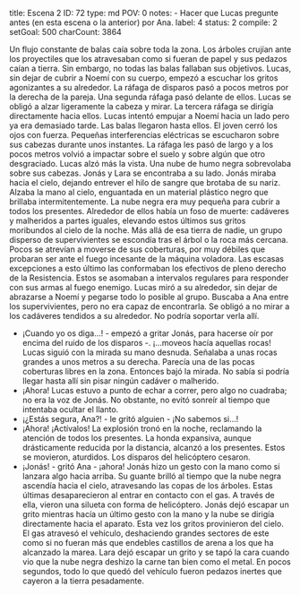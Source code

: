 title:          Escena 2
ID:             72
type:           md
POV:            0
notes:          - Hacer que Lucas pregunte antes (en esta escena o la anterior) por Ana.
label:          4
status:         2
compile:        2
setGoal:        500
charCount:      3864


Un flujo constante de balas caía sobre toda la zona. Los árboles crujían ante los proyectiles que los atravesaban como si fueran de papel y sus pedazos caían a tierra.
Sin embargo, no todas las balas fallaban sus objetivos. Lucas, sin dejar de cubrir a Noemí con su cuerpo, empezó a escuchar los gritos agonizantes a su alrededor.
La ráfaga de disparos pasó a pocos metros por la derecha de la pareja. Una segunda ráfaga pasó delante de ellos.
Lucas se obligó a alzar ligeramente la cabeza y mirar.
La tercera ráfaga se dirigía directamente hacia ellos.
Lucas intentó empujar a Noemí hacia un lado pero ya era demasiado tarde. Las balas llegaron hasta ellos. El joven cerró los ojos con fuerza.
Pequeñas interferencias eléctricas se escucharon sobre sus cabezas durante unos instantes. La ráfaga les pasó de largo y a los pocos metros volvió a impactar sobre el suelo y sobre algún que otro desgraciado.
Lucas alzó más la vista.
Una nube de humo negra sobrevolaba sobre sus cabezas. Jonás y Lara se encontraba a su lado. Jonás miraba hacia el cielo, dejando entrever el hilo de sangre que brotaba de su nariz. Alzaba la mano al cielo, enguantada en un material plástico negro que brillaba intermitentemente.
La nube negra era muy pequeña para cubrir a todos los presentes. Alrededor de ellos había un foso de muerte: cadáveres y malheridos a partes iguales, elevando estos últimos sus gritos moribundos al cielo de la noche.
Más allá de esa tierra de nadie, un grupo disperso de supervivientes se escondía tras el árbol o la roca más cercana. Pocos se atrevían a moverse de sus coberturas, por muy débiles que probaran ser ante el fuego incesante de la máquina voladora.
Las escasas excepciones a esto último las conformaban los efectivos de pleno derecho de la Resistencia. Estos se asomaban a intervalos regulares para responder con sus armas al fuego enemigo.
Lucas miró a su alrededor, sin dejar de abrazarse a Noemí y pegarse todo lo posible al grupo. Buscaba a Ana entre los supervivientes, pero no era capaz de encontrarla. Se obligó a no mirar a los cadáveres tendidos a su alrededor.
No podría soportar verla allí.
- ¡Cuando yo os diga...! - empezó a gritar Jonás, para hacerse oír por encima del ruido de los disparos -. ¡...moveos hacía aquellas rocas!
Lucas siguió con la mirada su mano desnuda. Señalaba a unas rocas grandes a unos metros a su derecha. Parecía una de las pocas coberturas libres en la zona. Entonces bajó la mirada.
No sabía si podría llegar hasta allí sin pisar ningún cadáver o malherido.
- ¡Ahora!
Lucas estuvo a punto de echar a correr, pero algo no cuadraba; no era la voz de Jonás. No obstante, no evitó sonreír al tiempo que intentaba ocultar el llanto.
- ¡¿Estás segura, Ana?! - le gritó alguien - ¡No sabemos si...!
- ¡Ahora! ¡Actívalos!
La explosión tronó en la noche, reclamando la atención de todos los presentes. La honda expansiva, aunque drásticamente reducida por la distancia, alcanzó a los presentes. Estos se movieron, aturdidos.
Los disparos del helicóptero cesaron.
- ¡Jonás! - gritó Ana - ¡ahora!
Jonás hizo un gesto con la mano como si lanzara algo hacia arriba. Su guante brilló al tiempo que la nube negra ascendía hacia el cielo, atravesando las copas de los árboles. Estas últimas desaparecieron al entrar en contacto con el gas. A través de ella, vieron una silueta con forma de helicóptero.
Jonás dejó escapar un grito mientras hacía un último gesto con la mano y la nube se dirigía directamente hacia el aparato.
Esta vez los gritos provinieron del cielo.
El gas atravesó el vehículo, deshaciendo grandes sectores de este como si no fueran más que endebles castillos de arena a los que ha alcanzado la marea.
Lara dejó escapar un grito y se tapó la cara cuando vio que la nube negra deshizo la carne tan bien como el metal.
En pocos segundos, todo lo que quedó del vehículo fueron pedazos inertes que cayeron a la tierra pesadamente.